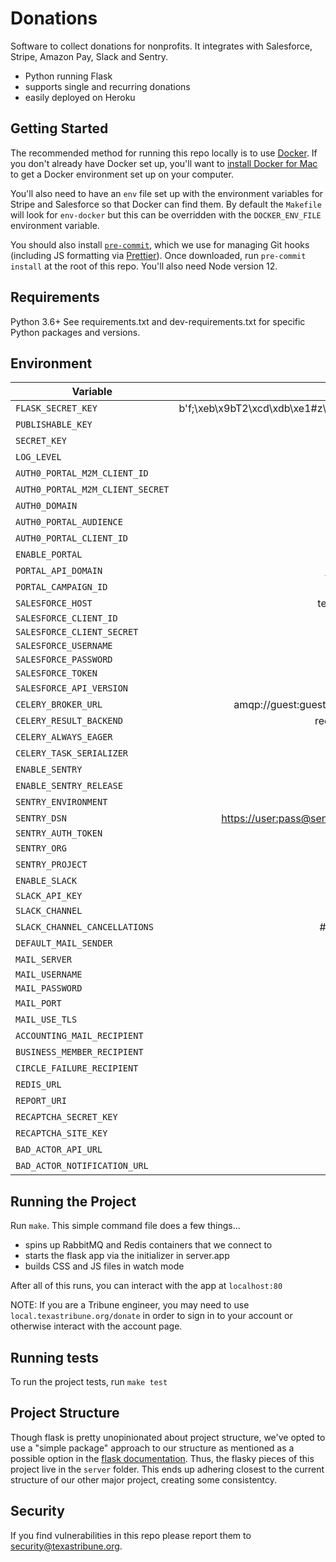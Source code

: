 Donations
=========

Software to collect donations for nonprofits. It integrates with Salesforce, Stripe, Amazon Pay, Slack and Sentry.

- Python running Flask
- supports single and recurring donations
- easily deployed on Heroku

Getting Started
---------------

The recommended method for running this repo locally is to use [Docker](https://www.docker.com/). If you don't already have Docker set up, you'll want to [install Docker for Mac](https://docs.docker.com/engine/installation/mac/) to get a Docker environment set up on your computer.

You'll also need to have an `env` file set up with the environment variables for Stripe
and Salesforce so that Docker can find them. By default the `Makefile` will look for
`env-docker` but this can be overridden with the `DOCKER_ENV_FILE` environment variable.

You should also install [`pre-commit`](https://pre-commit.com/#install), which we use for managing Git hooks (including JS formatting via [Prettier](https://prettier.io/)). Once downloaded, run `pre-commit install` at the root of this repo. You'll also need Node version 12.

Requirements
------------

Python 3.6+
See requirements.txt and dev-requirements.txt for specific Python packages and versions.

Environment
-----------

| Variable                    |                                        Example |
|-----------------------------|-----------------------------------------------:|
| `FLASK_SECRET_KEY`          |  b'f;\xeb\x9bT2\xcd\xdb\xe1#z\xfb\xab\xf8(\x03'|
| `PUBLISHABLE_KEY`           |                                  pk_test_12345 |
| `SECRET_KEY`                |                                  sk_test_12335 |
| `LOG_LEVEL`                 |                                          DEBUG |
| `AUTH0_PORTAL_M2M_CLIENT_ID`|                                         string |
| `AUTH0_PORTAL_M2M_CLIENT_SECRET`|                                     string |
| `AUTH0_DOMAIN`              |                                     domain.com |
| `AUTH0_PORTAL_AUDIENCE`     |                                      foobarbaz |
| `AUTH0_PORTAL_CLIENT_ID`    |                             stringstringstring |
| `ENABLE_PORTAL`             |                                           True |
| `PORTAL_API_DOMAIN`         |                          <https://foo.bar/api> |
| `PORTAL_CAMPAIGN_ID`        |                             stringstringstring |
| `SALESFORCE_HOST`           |                            test.salesforce.com |
| `SALESFORCE_CLIENT_ID`      |                                                |
| `SALESFORCE_CLIENT_SECRET`  |                                                |
| `SALESFORCE_USERNAME`       |                                                |
| `SALESFORCE_PASSWORD`       |                                                |
| `SALESFORCE_TOKEN`          |                                                |
| `SALESFORCE_API_VERSION`    |                                          v43.0 |
| `CELERY_BROKER_URL`         |              amqp://guest:guest@rabbitmq:5672/ |
| `CELERY_RESULT_BACKEND`     |                           redis://redis:6379/0 |
| `CELERY_ALWAYS_EAGER`       |                                          False |
| `CELERY_TASK_SERIALIZER`    |                                           json |
| `ENABLE_SENTRY`             |                                           True |
| `ENABLE_SENTRY_RELEASE`     |                                           True |
| `SENTRY_ENVIRONMENT`        |                                           test |
| `SENTRY_DSN`                |        <https://user:pass@sentry/7?timeout=10> |
| `SENTRY_AUTH_TOKEN`         |                                                |
| `SENTRY_ORG`                |                                       your-org |
| `SENTRY_PROJECT`            |                                      donations |
| `ENABLE_SLACK`              |                                          False |
| `SLACK_API_KEY`             |                                                |
| `SLACK_CHANNEL`             |                                     #donations |
| `SLACK_CHANNEL_CANCELLATIONS` |                           #bot-cancellations |
| `DEFAULT_MAIL_SENDER`       |                                    foo@bar.org |
| `MAIL_SERVER`               |                                mail.server.com |
| `MAIL_USERNAME`             |                                                |
| `MAIL_PASSWORD`             |                                                |
| `MAIL_PORT`                 |                                             25 |
| `MAIL_USE_TLS`              |                                           True |
| `ACCOUNTING_MAIL_RECIPIENT` |                                    foo@bar.org |
| `BUSINESS_MEMBER_RECIPIENT` |                                    foo@bar.org |
| `CIRCLE_FAILURE_RECIPIENT`  |                                    foo@bar.org |
| `REDIS_URL`                 |                             redis://redis:6379 |
| `REPORT_URI`                |                              <https://foo.bar> |
| `RECAPTCHA_SECRET_KEY`      |                             stringstringstring |
| `RECAPTCHA_SITE_KEY`        |                             stringstringstring |
| `BAD_ACTOR_API_URL`         |                          <https://foo.bar.api> |
| `BAD_ACTOR_NOTIFICATION_URL`|                          <https://foo.bar.api> |

Running the Project
-------------------

Run `make`. This simple command file does a few things...
* spins up RabbitMQ and Redis containers that we connect to
* starts the flask app via the initializer in server.app
* builds CSS and JS files in watch mode

After all of this runs, you can interact with the app at `localhost:80`

NOTE: If you are a Tribune engineer, you may need to use `local.texastribune.org/donate` in order to sign in to your account or otherwise interact with the account page.

Running tests
-------------

To run the project tests, run
`make test`

Project Structure
-----------------

Though flask is pretty unopinionated about project structure, we've opted to use a "simple package" approach to our structure as mentioned as a possible option in the [flask documentation](https://flask.palletsprojects.com/en/2.3.x/patterns/packages/#simple-packages). Thus, the flasky pieces of this project live in the `server` folder. This ends up adhering closest to the current structure of our other major project, creating some consistentcy.

Security
--------

If you find vulnerabilities in this repo please report them to security@texastribune.org.
